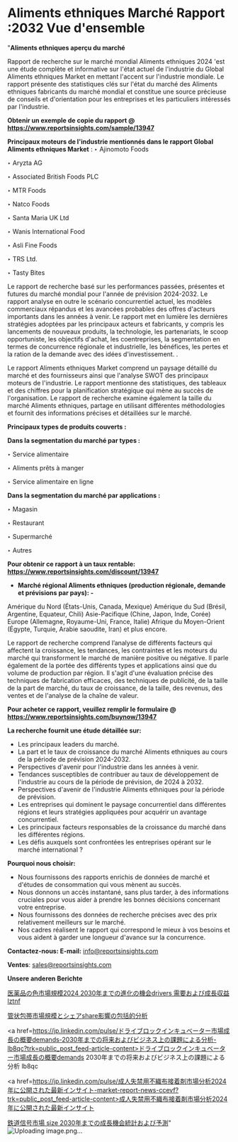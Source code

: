 # Aliments ethniques Marché Rapport :2032 Vue d'ensemble

"<strong>Aliments ethniques aperçu du marché</strong>

Rapport de recherche sur le marché mondial Aliments ethniques 2024 'est une étude complète et informative sur l'état actuel de l'industrie du Global Aliments ethniques Market en mettant l'accent sur l'industrie mondiale. Le rapport présente des statistiques clés sur l'état du marché des Aliments ethniques fabricants du marché mondial et constitue une source précieuse de conseils et d'orientation pour les entreprises et les particuliers intéressés par l'industrie.

<strong>Obtenir un exemple de copie du rapport @ <a href=https://www.reportsinsights.com/sample/13947>https://www.reportsinsights.com/sample/13947</a></strong>

<strong>Principaux moteurs de l'industrie mentionnés dans le rapport Global Aliments ethniques Market</strong> :
‣ Ajinomoto Foods

‣ Aryzta AG

‣ Associated British Foods PLC

‣ MTR Foods

‣ Natco Foods

‣ Santa Maria UK Ltd

‣ Wanis International Food

‣ Asli Fine Foods

‣ TRS Ltd.

‣ Tasty Bites

Le rapport de recherche basé sur les performances passées, présentes et futures du marché mondial pour l'année de prévision 2024-2032. Le rapport analyse en outre le scénario concurrentiel actuel, les modèles commerciaux répandus et les avancées probables des offres d'acteurs importants dans les années à venir. Le rapport met en lumière les dernières stratégies adoptées par les principaux acteurs et fabricants, y compris les lancements de nouveaux produits, la technologie, les partenariats, le scoop opportuniste, les objectifs d'achat, les coentreprises, la segmentation en termes de concurrence régionale et industrielle, les bénéfices, les pertes et la ration de la demande avec des idées d'investissement. .

Le rapport Aliments ethniques Market comprend un paysage détaillé du marché et des fournisseurs ainsi que l'analyse SWOT des principaux moteurs de l'industrie. Le rapport mentionne des statistiques, des tableaux et des chiffres pour la planification stratégique qui mène au succès de l'organisation. Le rapport de recherche examine également la taille du marché Aliments ethniques, partage en utilisant différentes méthodologies et fournit des informations précises et détaillées sur le marché.

<strong>Principaux types de produits couverts :</strong>

<strong>Dans la segmentation du marché par types :</strong>

‣ Service alimentaire

‣ Aliments prêts à manger

‣ Service alimentaire en ligne

<strong>Dans la segmentation du marché par applications :</strong>

‣ Magasin

‣ Restaurant

‣ Supermarché

‣ Autres

<strong>Pour obtenir ce rapport à un taux rentable: <a href=https://www.reportsinsights.com/discount/13947>https://www.reportsinsights.com/discount/13947</a></strong>
<ul>
  <li><strong>Marché régional Aliments ethniques (production régionale, demande et prévisions par pays): -</strong></li>
</ul>
Amérique du Nord (États-Unis, Canada, Mexique)
Amérique du Sud (Brésil, Argentine, Equateur, Chili)
Asie-Pacifique (Chine, Japon, Inde, Corée)
Europe (Allemagne, Royaume-Uni, France, Italie)
Afrique du Moyen-Orient (Égypte, Turquie, Arabie saoudite, Iran) et plus encore.

Le rapport de recherche comprend l’analyse de différents facteurs qui affectent la croissance, les tendances, les contraintes et les moteurs du marché qui transforment le marché de manière positive ou négative. Il parle également de la portée des différents types et applications ainsi que du volume de production par région. Il s'agit d'une évaluation précise des techniques de fabrication efficaces, des techniques de publicité, de la taille de la part de marché, du taux de croissance, de la taille, des revenus, des ventes et de l'analyse de la chaîne de valeur.

<strong>Pour acheter ce rapport, veuillez remplir le formulaire @   <a href=https://www.reportsinsights.com/buynow/13947>https://www.reportsinsights.com/buynow/13947</a></strong>

<strong>La recherche fournit une étude détaillée sur:</strong>
<ul>
  <li>Les principaux leaders du marché.</li>
  <li>La part et le taux de croissance du marché Aliments ethniques au cours de la période de prévision 2024-2032.</li>
  <li>Perspectives d'avenir pour l'industrie dans les années à venir.</li>
  <li>Tendances susceptibles de contribuer au taux de développement de l'industrie au cours de la période de prévision, de 2024 à 2032.</li>
  <li>Perspectives d'avenir de l'industrie Aliments ethniques pour la période de prévision.</li>
  <li>Les entreprises qui dominent le paysage concurrentiel dans différentes régions et leurs stratégies appliquées pour acquérir un avantage concurrentiel.</li>
  <li>Les principaux facteurs responsables de la croissance du marché dans les différentes régions.</li>
  <li>Les défis auxquels sont confrontées les entreprises opérant sur le marché international ?</li>
</ul>
<strong>Pourquoi nous choisir:</strong>
<ul>
  <li>Nous fournissons des rapports enrichis de données de marché et d'études de consommation qui vous mènent au succès.</li>
  <li>Nous donnons un accès instantané, sans plus tarder, à des informations cruciales pour vous aider à prendre les bonnes décisions concernant votre entreprise.</li>
  <li>Nous fournissons des données de recherche précises avec des prix relativement meilleurs sur le marché.</li>
  <li>Nos cadres réalisent le rapport qui correspond le mieux à vos besoins et vous aident à garder une longueur d'avance sur la concurrence.</li>
</ul>
<strong>Contactez-nous:
</strong><strong>E-mail:</strong> <a href=mailto:info@reportsinsights.com>info@reportsinsights.com</a>

<strong>Ventes</strong>: <a href=mailto:sales@reportsinsights.com>sales@reportsinsights.com</a>

<strong>Unsere anderen Berichte</strong>

<a href=https://www.linkedin.com/pulse/医薬品の色市場規模2024-2030年までの進化の機会drivers-需要および成長収益-lztnf/>医薬品の色市場規模2024 2030年までの進化の機会drivers 需要および成長収益 lztnf</a>

<a href=https://www.linkedin.com/pulse/管状包帯市場規模とシェアshare影響の包括的分析-reports-insights-expert-a2unf/>管状包帯市場規模とシェアshare影響の包括的分析</a>

<a href=https://jp.linkedin.com/pulse/ドライブロックインキュベーター市場成長の概要demands-2030年までの将来およびビジネス上の課題による分析-lb8qc?trk=public_post_feed-article-content>ドライブロックインキュベーター市場成長の概要demands 2030年までの将来およびビジネス上の課題による分析 lb8qc</a>

<a href=https://jp.linkedin.com/pulse/成人失禁用不織布接着剤市場分析2024年に公開された最新インサイト-market-report-news-ccevf?trk=public_post_feed-article-content>成人失禁用不織布接着剤市場分析2024年に公開された最新インサイト</a>

<a href=https://www.linkedin.com/pulse/鉄道信号市場-size-2030年までの成長機会統計および予測-reports-insights-expert-sy0lf/>鉄道信号市場 size 2030年までの成長機会統計および予測</a>"
![Uploading image.png…]()
